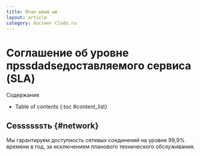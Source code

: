 ```yaml
---
title: Впао ывыв ыв
layout: article
category: Хостинг Clodo.ru
---
```



Соглашение об уровне прssdadsедоставляемого сервиса (SLA)
===================================================


Содержание

* Table of contents
{:toc #content_list}




Сеssssssть {#network}
---------------

Мы гарантируем доступность сетевых соединений на уровне 99,9% времени в год, за исключением планового технического обслуживания.